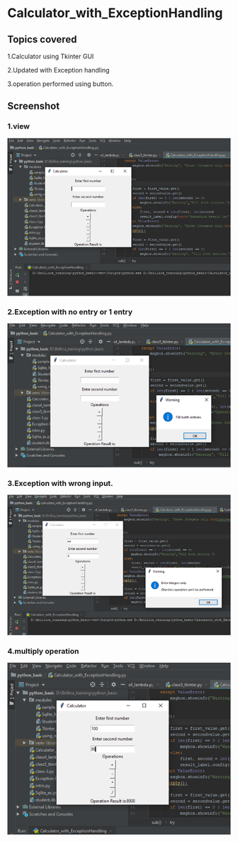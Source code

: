 # Calculator_with_ExceptionHandling

## Topics covered
1.Calculator using Tkinter GUI

2.Updated with Exception handling

3.operation performed using button.

## Screenshot
### 1.view
![](https://github.com/RohitSharma0719/Calculator_with_ExceptionHandling/blob/master/View.PNG)
### 2.Exception with no entry or 1 entry
![](https://github.com/RohitSharma0719/Calculator_with_ExceptionHandling/blob/master/fill_both_entries.PNG)
### 3.Exception with wrong input. 
![](https://github.com/RohitSharma0719/Calculator_with_ExceptionHandling/blob/master/Exception.PNG)

### 4.multiply operation
![](https://github.com/RohitSharma0719/Calculator_with_ExceptionHandling/blob/master/multiply.PNG)
